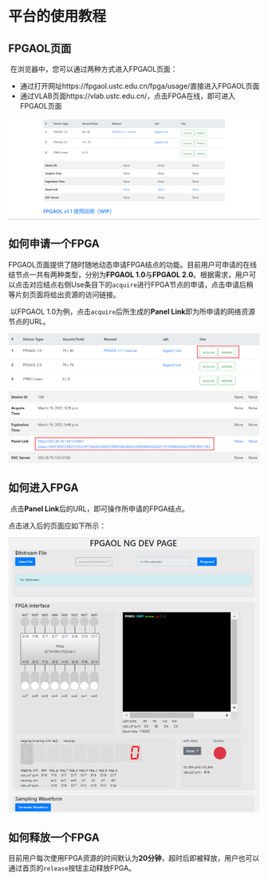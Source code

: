 #  平台的使用教程



## FPGAOL页面

​		在浏览器中，您可以通过两种方式进入FPGAOL页面：

- 通过打开网址https://fpgaol.ustc.edu.cn/fpga/usage/直接进入FPGAOL页面
- 通过VLAB页面https://vlab.ustc.edu.cn/，点击FPGA在线，即可进入FPGAOL页面

![1.1](./picture/平台的使用教程/1.png)



## 如何申请一个FPGA

​		FPGAOL页面提供了随时随地动态申请FPGA结点的功能。目前用户可申请的在线结节点一共有两种类型，分别为**FPGAOL 1.0**与**FPGAOL 2.0**。根据需求，用户可以点击对应结点右侧Use条目下的`acquire`进行FPGA节点的申请，点击申请后稍等片刻页面将给出资源的访问链接。

​		以FPGAOL 1.0为例，点击`acquire`后所生成的**Panel Link**即为所申请的网络资源节点的URL。

![1.2](./picture/平台的使用教程/2.png)

## 如何进入FPGA

​		点击**Panel Link**后的URL，即可操作所申请的FPGA结点。

点击进入后的页面应如下所示：

![1.3](./picture/平台的使用教程/3.png)

## 如何释放一个FPGA

​		目前用户每次使用FPGA资源的时间默认为**20分钟**，超时后即被释放，用户也可以通过首页的`release`按钮主动释放FPGA。



